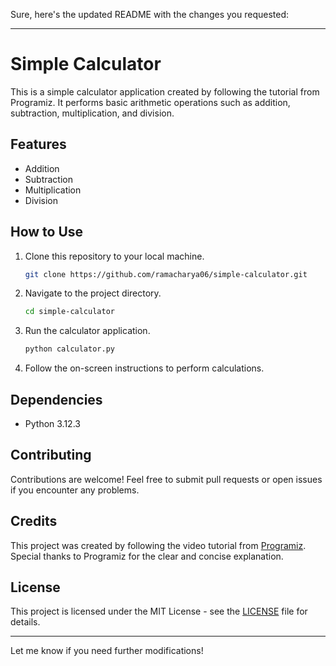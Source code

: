 Sure, here's the updated README with the changes you requested:

---

# Simple Calculator

This is a simple calculator application created by following the tutorial from Programiz. It performs basic arithmetic operations such as addition, subtraction, multiplication, and division.

## Features

- Addition
- Subtraction
- Multiplication
- Division

## How to Use

1. Clone this repository to your local machine.
    ```bash
    git clone https://github.com/ramacharya06/simple-calculator.git
    ```

2. Navigate to the project directory.
    ```bash
    cd simple-calculator
    ```

3. Run the calculator application.
    ```bash
    python calculator.py
    ```

4. Follow the on-screen instructions to perform calculations.

## Dependencies

- Python 3.12.3

## Contributing

Contributions are welcome! Feel free to submit pull requests or open issues if you encounter any problems.

## Credits

This project was created by following the video tutorial from [Programiz](https://www.programiz.com/python-programming). Special thanks to Programiz for the clear and concise explanation.

## License

This project is licensed under the MIT License - see the [LICENSE](LICENSE) file for details.

---

Let me know if you need further modifications!
